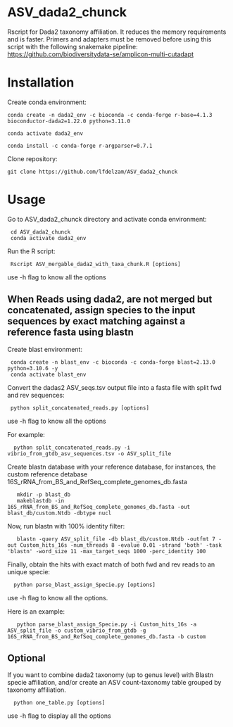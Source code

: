 # ASV_dada2_chunck
Rscript for Dada2 taxonomy affiliation. It reduces the memory requirements and is faster.
Primers and adapters must be removed before using this script with the following snakemake pipeline: https://github.com/biodiversitydata-se/amplicon-multi-cutadapt

# Installation 
 Create conda environment:
 
    conda create -n dada2_env -c bioconda -c conda-forge r-base=4.1.3 bioconductor-dada2=1.22.0 python=3.11.0
   
    conda activate dada2_env
   
    conda install -c conda-forge r-argparser=0.7.1

Clone repository:

    git clone https://github.com/lfdelzam/ASV_dada2_chunck

# Usage

Go to ASV_dada2_chunck directory and activate conda environment:

     cd ASV_dada2_chunck
     conda activate dada2_env

Run the R script:

     Rscript ASV_mergable_dada2_with_taxa_chunk.R [options]
   use -h flag to know all the options 

## When Reads using dada2, are not merged but concatenated, assign species to the input sequences by exact matching against a reference fasta using blastn

Create blast environment:

     conda create -n blast_env -c bioconda -c conda-forge blast=2.13.0 python=3.10.6 -y
     conda activate blast_env

Convert the dadas2 ASV_seqs.tsv output file into a fasta file with split fwd and rev sequences:

     python split_concatenated_reads.py [options]
   use -h flag to know all the options
   
For example:

      python split_concatenated_reads.py -i vibrio_from_gtdb_asv_sequences.tsv -o ASV_split_file

Create blastn database with your reference database, for instances, the custom reference detabase 16S_rRNA_from_BS_and_RefSeq_complete_genomes_db.fasta 

       mkdir -p blast_db
       makeblastdb -in 16S_rRNA_from_BS_and_RefSeq_complete_genomes_db.fasta -out blast_db/custom.Ntdb -dbtype nucl
   
Now, run blastn with 100% identity filter:

       blastn -query ASV_split_file -db blast_db/custom.Ntdb -outfmt 7 -out Custom_hits_16s -num_threads 8 -evalue 0.01 -strand 'both' -task 'blastn' -word_size 11 -max_target_seqs 1000 -perc_identity 100
   
Finally, obtain the hits with exact match of both fwd and rev reads to an unique specie:

      python parse_blast_assign_Specie.py [options]
   use -h flag to know all the options.

Here is an example:

       python parse_blast_assign_Specie.py -i Custom_hits_16s -a ASV_split_file -o custom_vibrio_from_gtdb -g 16S_rRNA_from_BS_and_RefSeq_complete_genomes_db.fasta -b custom

## Optional 

If you want to combine dada2 taxonomy (up to genus level) with Blastn specie affiliation, and/or create an ASV count-taxonomy table grouped by taxonomy affiliation.  

      python one_table.py [options] 
   use -h flag to display all the options 
